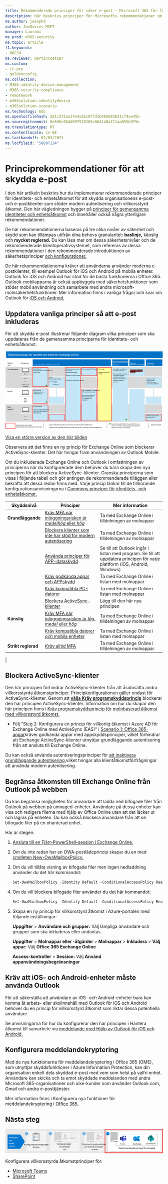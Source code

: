 ```yaml
---
title: Rekommenderade principer för säker e-post – Microsoft 365 för företag| Microsoft Docs
description: Här beskrivs principer för Microsofts rekommendationer om hur du tillämpar e-postprinciper och konfigurationer.
ms.author: josephd
author: JoeDavies-MSFT
manager: Laurawi
ms.prod: m365-security
ms.topic: article
f1.keywords:
- NOCSH
ms.reviewer: martincoetzer
ms.custom:
- it-pro
- goldenconfig
ms.collection:
- M365-identity-device-management
- M365-security-compliance
- remotework
- m365solution-identitydevice
- m365solution-scenario
ms.technology: mdo
ms.openlocfilehash: 261c375aa17e4a3bc8f7d1b469d82621cf4ae45b
ms.sourcegitcommit: 8e696c084d097520209c864140af11aa055b979e
ms.translationtype: MT
ms.contentlocale: sv-SE
ms.lasthandoff: 02/03/2021
ms.locfileid: "50097134"
---
```

# <a name="policy-recommendations-for-securing-email"></a>Principrekommendationer för att skydda e-post

I den här artikeln beskrivs hur du implementerar rekommenderade principer för identitets- och enhetsåtkomst för att skydda organisationens e-post- och e-postklienter som stöder modern autentisering och villkorsstyrd åtkomst. Den här vägledningen bygger på [principer för gemensamma identiteter och enhetsåtkomst](identity-access-policies.md) och innehåller också några ytterligare rekommendationer.

De här rekommendationerna baseras på tre olika nivåer av säkerhet och skydd som kan tillämpas utifrån dina behovs granularitet: **baslinje,** känslig och **mycket reglerad.** Du kan läsa mer om dessa säkerhetsnivåer och de rekommenderade klientoperativsystemet, som refereras av dessa rekommendationer i den rekommenderade introduktionen av säkerhetsprinciper [och konfigurationer.](microsoft-365-policies-configurations.md)

De här rekommendationerna kräver att användarna använder moderna e-postklienter, till exempel Outlook för iOS och Android på mobila enheter. Outlook för iOS och Android har stöd för de bästa funktionerna i Office 365. Outlook-mobilapparna är också uppbyggda med säkerhetsfunktioner som stöder mobil användning och samarbete med andra microsoft-molnsäkerhetsfunktioner. Mer information finns i vanliga frågor och svar om Outlook för [iOS och Android.](https://docs.microsoft.com/exchange/clients-and-mobile-in-exchange-online/outlook-for-ios-and-android/outlook-for-ios-and-android-faq)

## <a name="update-common-policies-to-include-email"></a>Uppdatera vanliga principer så att e-post inkluderas

För att skydda e-post illustrerar följande diagram vilka principer som ska uppdateras från de gemensamma principerna för identitets- och enhetsåtkomst.

[![Sammanfattning av principuppdateringar för att skydda åtkomsten till Teams och dess beroende tjänster](../../media/microsoft-365-policies-configurations/identity-access-ruleset-mail.png)](https://github.com/MicrosoftDocs/microsoft-365-docs/raw/public/microsoft-365/media/microsoft-365-policies-configurations/identity-access-ruleset-mail.png)

[Visa en större version av den här bilden](https://github.com/MicrosoftDocs/microsoft-365-docs/raw/public/microsoft-365/media/microsoft-365-policies-configurations/identity-access-ruleset-mail.png)

Observera att det finns en ny princip för Exchange Online som blockerar ActiveSync-klienter. Det här tvingar fram användningen av Outlook Mobile.

Om du inkluderade Exchange Online och Outlook i omfattningen av principerna när du konfigurerade dem behöver du bara skapa den nya principen för att blockera ActiveSync-klienter. Granska principerna som visas i följande tabell och gör antingen de rekommenderade tilläggen eller bekräfta att dessa redan finns med. Varje princip länkar till de tillhörande konfigurationsanvisningarna i [Commons principer för identitets- och enhetsåtkomst.](identity-access-policies.md)

|Skyddsnivå|Principer|Mer information|
|---|---|---|
|**Grundläggande**|[Kräv MFA när inloggningsrisken är *medelhög* eller *hög*](identity-access-policies.md#require-mfa-based-on-sign-in-risk)|Ta med Exchange Online i tilldelningen av molnappar|
||[Blockera klienter som inte har stöd för modern autentisering](identity-access-policies.md#block-clients-that-dont-support-multi-factor)|Ta med Exchange Online i tilldelningen av molnappar|
||[Använda principer för APP-dataskydd](identity-access-policies.md#apply-app-data-protection-policies)|Se till att Outlook ingår i listan med program. Se till att uppdatera principen för varje plattform (iOS, Android, Windows)|
||[Kräv godkända appar och APPskydd](identity-access-policies.md#require-approved-apps-and-app-protection)|Ta med Exchange Online i listan med molnappar|
||[Kräv kompatibla PC-datorer](identity-access-policies.md#require-compliant-pcs-but-not-compliant-phones-and-tablets)|Ta med Exchange Online i listan med molnappar|
||[Blockera ActiveSync-klienter](#block-activesync-clients)|Lägg till den här nya principen|
|**Känslig**|[Kräv MFA när inloggningsrisken är *låg,* *medel* eller *hög*](identity-access-policies.md#require-mfa-based-on-sign-in-risk)|Ta med Exchange Online i tilldelningen av molnappar|
||[Kräv kompatibla datorer *och* mobila enheter](identity-access-policies.md#require-compliant-pcs-and-mobile-devices)|Ta med Exchange Online i listan med molnappar|
|**Strikt reglerad**|[*Kräv* alltid MFA](identity-access-policies.md#require-mfa-based-on-sign-in-risk)|Ta med Exchange Online i tilldelningen av molnappar|
|

## <a name="block-activesync-clients"></a>Blockera ActiveSync-klienter

Den här principen förhindrar ActiveSync-klienter från att åsidosätta andra villkorsstyrda åtkomstprinciper. Principkonfigurationen gäller endast för ActiveSync-klienter. Genom att **[välja Kräv programskyddsprincip](https://docs.microsoft.com/azure/active-directory/conditional-access/concept-conditional-access-grant#require-app-protection-policy)** blockerar den här principen ActiveSync-klienter. Information om hur du skapar den här principen finns i [Kräv programskyddsprincip för molnbaserad åtkomst med villkorsstyrd åtkomst.](https://docs.microsoft.com/azure/active-directory/conditional-access/app-protection-based-conditional-access)

- Följ "Steg 2: Konfigurera en princip för villkorlig åtkomst i Azure AD för Exchange Online med ActiveSync (EAS)" i [Scenario 1: Office 365-appar](https://docs.microsoft.com/azure/active-directory/conditional-access/app-protection-based-conditional-access#scenario-1-office-365-apps-require-approved-apps-with-app-protection-policies)kräver godkända appar med appskyddsprinciper, vilket förhindrar att Exchange ActiveSync-klienter utnyttjar grundläggande autentisering från att ansluta till Exchange Online.

Du kan också använda autentiseringsprinciper för [att inaktivera grundläggande autentisering,](https://docs.microsoft.com/exchange/clients-and-mobile-in-exchange-online/disable-basic-authentication-in-exchange-online)vilket tvingar alla klientåtkomstförfrågningar att använda modern autentisering.

## <a name="limit-access-to-exchange-online-from-outlook-on-the-web"></a>Begränsa åtkomsten till Exchange Online från Outlook på webben

Du kan begränsa möjligheten för användare att ladda ned bifogade filer från Outlook på webben på umnaged-enheter. Användare på dessa enheter kan visa och redigera filerna med hjälp av Office Online utan att det läcker ut och lagras på enheten. Du kan också blockera användare från att se bifogade filer på en ohanterad enhet.

Här är stegen:

1. [Ansluta till en Fjärr-PowerShell-session i Exchange Online.](https://docs.microsoft.com/powershell/exchange/exchange-online/connect-to-exchange-online-powershell/connect-to-exchange-online-powershell)
2. Om du inte redan har en OWA-postlådeprincip skapar du en med [cmdleten New-OwaMailboxPolicy.](https://docs.microsoft.com/powershell/module/exchange/new-owamailboxpolicy)
3. Om du vill tillåta visning av bifogade filer men ingen nedladdning använder du det här kommandot:

   ```powershell
   Set-OwaMailboxPolicy -Identity Default -ConditionalAccessPolicy ReadOnly
   ```

4. Om du vill blockera bifogade filer använder du det här kommandot:

   ```powershell
   Set-OwaMailboxPolicy -Identity Default -ConditionalAccessPolicy ReadOnlyPlusAttachmentsBlocked
   ```

5. Skapa en ny princip för villkorsstyrd åtkomst i Azure-portalen med följande inställningar:

   **Uppgifter** \> **Användare och grupper:** Välj lämpliga användare och grupper som ska inkluderas eller undantas.

   **Uppgifter** \> **Molnappar eller -åtgärder** \> **Molnappar** \> **Inkludera** \> **Välj appar:** Välj **Office 365 Exchange Online**

   **Access-kontroller** \> **Session:** Välj **Använd appanvändningsbegränsningar**

## <a name="require-that-ios-and-android-devices-must-use-outlook"></a>Kräv att iOS- och Android-enheter måste använda Outlook

För att säkerställa att användare av iOS- och Android-enheter bara kan komma åt arbets- eller skolinnehåll med Outlook för iOS och Android behöver du en princip för villkorsstyrd åtkomst som riktar dessa potentiella användare.

Se anvisningarna för hur du konfigurerar den här principen i Hantera åtkomst till samarbete via [meddelande med Hjälp av Outlook för iOS och Android.]( https://docs.microsoft.com/mem/intune/apps/app-configuration-policies-outlook#apply-conditional-access)

## <a name="set-up-message-encryption"></a>Konfigurera meddelandekryptering

Med de nya funktionerna för meddelandekryptering i Office 365 (OME), som utnyttjar skyddsfunktioner i Azure Information Protection, kan din organisation enkelt dela skyddad e-post med vem som helst på valfri enhet. Användare kan skicka och ta emot skyddade meddelanden med andra Microsoft 365-organisationer och icke-kunder som använder Outlook.com, Gmail och andra e-posttjänster.

Mer information finns i Konfigurera nya funktioner för meddelandekryptering i [Office 365.](https://docs.microsoft.com/microsoft-365/compliance/set-up-new-message-encryption-capabilities)

## <a name="next-steps"></a>Nästa steg

![Steg 4: Principer för Microsoft 365-molnappar](../../media/microsoft-365-policies-configurations/identity-device-access-steps-next-step-4.png)

Konfigurera villkorsstyrda åtkomstprinciper för:

- [Microsoft Teams](teams-access-policies.md)
- [SharePoint](sharepoint-file-access-policies.md)

